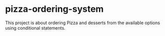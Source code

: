 # pizza-ordering-system
This project is about ordering Pizza and desserts from the available options using conditional statements.
